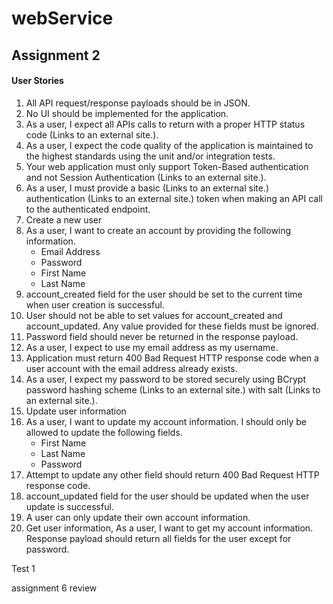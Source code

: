 # webService

## Assignment 2
#### User Stories
1. All API request/response payloads should be in JSON.
2. No UI should be implemented for the application.
3. As a user, I expect all APIs calls to return with a proper HTTP status code (Links to an external site.).
4. As a user, I expect the code quality of the application is maintained to the highest standards using the unit and/or integration tests.
5. Your web application must only support Token-Based authentication and not Session Authentication (Links to an external site.).
6. As a user, I must provide a basic (Links to an external site.) authentication (Links to an external site.) token when making an API call to the authenticated endpoint.
7. Create a new user
8. As a user, I want to create an account by providing the following information.
    - Email Address
    - Password
    - First Name
    - Last Name
10. account_created field for the user should be set to the current time when user creation is successful.
9. User should not be able to set values for account_created and account_updated. Any value provided for these fields must be ignored.
11. Password field should never be returned in the response payload.
12. As a user, I expect to use my email address as my username.
13. Application must return 400 Bad Request HTTP response code when a user account with the email address already exists.
14. As a user, I expect my password to be stored securely using BCrypt password hashing scheme (Links to an external site.) with salt (Links to an external site.).
15. Update user information
16. As a user, I want to update my account information. I should only be allowed to update the following fields.
    - First Name
    - Last Name
    - Password
17. Attempt to update any other field should return 400 Bad Request HTTP response code.
18. account_updated field for the user should be updated when the user update is successful.
19. A user can only update their own account information.
20. Get user information, As a user, I want to get my account information. Response payload should return all fields for the user except for password.

Test 1

assignment 6 review
